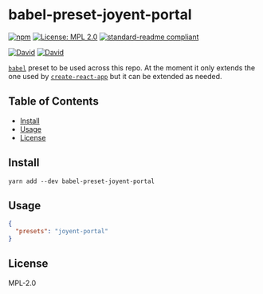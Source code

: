 # babel-preset-joyent-portal

[![npm](https://img.shields.io/npm/v/babel-preset-joyent-portal.svg?style=flat-square)](https://www.npmjs.com/package/babel-preset-joyent-portal)
[![License: MPL 2.0](https://img.shields.io/badge/License-MPL%202.0-brightgreen.svg?style=flat-square)](https://opensource.org/licenses/MPL-2.0)
[![standard-readme compliant](https://img.shields.io/badge/standard--readme-OK-green.svg?style=flat-square)](https://github.com/RichardLitt/standard-readme)

[![David](https://img.shields.io/david/yldio/babel-preset-joyent-portal.svg?style=flat-square)](https://david-dm.org/yldio/babel-preset-joyent-portal)
[![David](https://img.shields.io/david/dev/yldio/babel-preset-joyent-portal.svg?style=flat-square)](https://david-dm.org/yldio/babel-preset-joyent-portal?type=dev)

[`babel`](http://github.com/babel/babel) preset to be used across this repo. At the moment it only extends the one used by [`create-react-app`](https://github.com/facebookincubator/create-react-app/tree/master/packages/babel-preset-react-app) but it can be extended as needed.

## Table of Contents

- [Install](#install)
- [Usage](#usage)
- [License](#license)

## Install

```
yarn add --dev babel-preset-joyent-portal
```

## Usage

```json
{
  "presets": "joyent-portal"
}
```

## License

MPL-2.0

